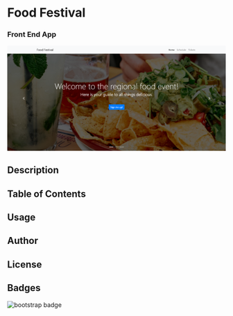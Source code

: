 # Food Festival

### Front End App

![app screenshot](./assets/img/app-screenshot.png)

## Description

## Table of Contents

## Usage

## Author

## License

## Badges

![bootstrap badge](https://img.shields.io/badge/bootstrap-4.3.1-purple)
